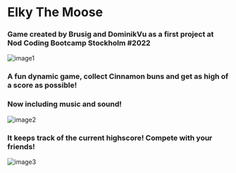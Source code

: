 # Elky The Moose
### Game created by Brusig and DominikVu as a first project at Nod Coding Bootcamp Stockholm #2022



![image1](https://raw.githubusercontent.com/brusig/Elky-The-Moose/main/readme%20img/Picture41.png)

### A fun dynamic game, collect Cinnamon buns and get as high of a score as possible!
### Now including music and sound!

![image2](https://raw.githubusercontent.com/brusig/Elky-The-Moose/main/readme%20img/Picture3.png)

### It keeps track of the current highscore! Compete with your friends!

![image3](https://raw.githubusercontent.com/brusig/Elky-The-Moose/main/readme%20img/Picture2.png)